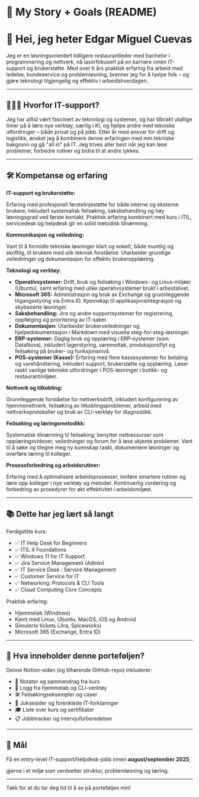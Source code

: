 # 🧠 My Story + Goals (README)

# 👋 Hei, jeg heter Edgar Miguel Cuevas

Jeg er en løsningsorientert tidligere restaurantleder med bachelor i programmering og nettverk, nå laserfokusert på en karriere innen IT-support og brukerstøtte. Med over ti års praktisk erfaring fra arbeid med ledelse, kundeservice og problemløsning, brenner jeg for å hjelpe folk – og gjøre teknologi tilgjengelig og effektiv i arbeidshverdagen.

---

## 🎯**🧑‍💻 Hvorfor IT-support?**

Jeg har alltid vært fascinert av teknologi og systemer, og har tilbrakt utallige timer på å lære nye verktøy, særlig i KI, og hjelpe andre med tekniske utfordringer – både privat og på jobb. Etter år med ansvar for drift og logistikk, ønsket jeg å kombinere denne erfaringen med min tekniske bakgrunn og gå "all in" på IT. Jeg trives aller best når jeg kan løse problemer, forbedre rutiner og bidra til at andre lykkes.

---

## **🛠️ Kompetanse og erfaring**

**IT-support og brukerstøtte:**

Erfaring med profesjonell førstelinjestøtte for både interne og eksterne brukere, inkludert systematisk feilsøking, saksbehandling og høy løsningsgrad ved første kontakt. Praktisk erfaring kombinert med kurs i ITIL, servicedesk og helpdesk gir en solid metodisk tilnærming.

**Kommunikasjon og veiledning:**

Vant til å formidle tekniske løsninger klart og enkelt, både muntlig og skriftlig, til brukere med ulik teknisk forståelse. Utarbeider grundige veiledninger og dokumentasjon for effektiv brukeropplæring.

**Teknologi og verktøy:**

- **Operativsystemer:** Drift, bruk og feilsøking i Windows- og Linux-miljøer (Ubuntu), samt erfaring med ulike operativsystemer brukt i arbeidslivet.
- **Microsoft 365:** Administrasjon og bruk av Exchange og grunnleggende tilgangsstyring via Entra ID. Kjennskap til applikasjonsintegrasjon og skybaserte løsninger.
- **Saksbehandling:** Jira og andre supportsystemer for registrering, oppfølging og prioritering av IT-saker.
- **Dokumentasjon:** Utarbeider brukerveiledninger og hjelpedokumentasjon i Markdown med visuelle steg-for-steg-løsninger.
- **ERP-systemer:** Daglig bruk og opplæring i ERP-systemer (som DataNova), inkludert lagerstyring, varemottak, produksjonsflyt og feilsøking på bruker- og funksjonsnivå.
- **POS-systemer (Kasse):** Erfaring med flere kassesystemer for betaling og varehåndtering, inkludert support, brukerstøtte og opplæring. Løser raskt vanlige tekniske utfordringer i POS-løsninger i butikk- og restaurantmiljøer.

**Nettverk og tilkobling:**

Grunnleggende forståelse for nettverksdrift, inkludert konfigurering av hjemmenettverk, feilsøking av tilkoblingsproblemer, arbeid med nettverksprotokoller og bruk av CLI-verktøy for diagnostikk.

**Feilsøking og læringsmetodikk:**

Systematisk tilnærming til feilsøking; benytter nettressurser som opplæringsvideoer, veiledninger og forum for å løse ukjente problemer. Vant til å søke og tilegne meg ny kunnskap raskt, dokumentere løsninger og overføre læring til kolleger.

**Prosessforbedring og arbeidsrutiner:**

Erfaring med å optimalisere arbeidsprosesser, innføre smartere rutiner og lære opp kolleger i nye verktøy og metoder. Kontinuerlig vurdering og forbedring av prosedyrer for økt effektivitet i arbeidsmiljøet.

---

## 📚 Dette har jeg lært så langt

Ferdigstilte kurs:

- ✅ IT Help Desk for Beginners
- ✅ ITIL 4 Foundations
- ✅ Windows 11 for IT Support
- ✅ Jira Service Management (Admin)
- ✅ IT Service Desk : Service Management
- ✅ Customer Service for IT
- ✅ Networking: Protocols & CLI Tools
- ✅ Cloud Computing Core Concepts

Praktisk erfaring:

- Hjemmelab (Windows)
- Kjent med Linux, Ubuntu, MacOS, iOS og Android
- Simulerte tickets (Jira, Spiceworks)
- Microsoft 365 (Exchange, Entra ID)

---

## 🚀 Hva inneholder denne porteføljen?

Denne Notion-siden (og tilhørende GitHub-repo) inkluderer:

- 📘 Notater og sammendrag fra kurs
- 🧪 Logg fra hjemmelab og CLI-verktøy
- 🛠️ Feilsøkingseksempler og caser
- 🧾 Juksesider og forenklede IT-forklaringer
- 🎓 Liste over kurs og sertifikater
- 📋 Jobbtracker og intervjuforberedelser

---

## 🌱 Mål

Få en entry-level IT-support/helpdesk-jobb innen **august/september 2025**,

gjerne i et miljø som verdsetter struktur, problemløsning og læring.

---

Takk for at du tar deg tid til å se på porteføljen min!